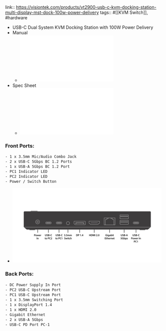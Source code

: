 link:: https://visiontek.com/products/vt2900-usb-c-kvm-docking-station-multi-display-mst-dock-100w-power-delivery
tags:: #[[KVM Switch]], #hardware

- USB-C Dual System KVM Docking Station with 100W Power Delivery
- Manual
	- ![VT2900_Manual_EN_11.15.22.pdf](../assets/VT2900_Manual_EN_11.15.22_1673629517581_0.pdf)
- Spec Sheet
	- ![vt2900-specsheet-901532.pdf](../assets/vt2900-specsheet-901532_1673629525971_0.pdf)
### Front Ports:
	- 1 x 3.5mm Mic/Audio Combo Jack
	- 2 x USB-C 5Gbps BC 1.2 Ports
	- 1 x USB-A 5Gbps BC 1.2 Port
	- PC1 Indicator LED
	- PC2 Indicator LED
	- Power / Switch Button
- ![vt2900 ports back](../assets/vt2900portsback2000x1000-1668533614416_1673629262302_0.webp)
### Back Ports:
	- DC Power Supply In Port
	- PC2 USB-C Upstream Port
	- PC1 USB-C Upstream Port
	- 1 x 3.5mm Switching Port
	- 1 x DisplayPort 1.4
	- 1 x HDMI 2.0
	- Gigabit Ethernet
	- 2 x USB-A 5Gbps
	- USB-C PD Port PC-1